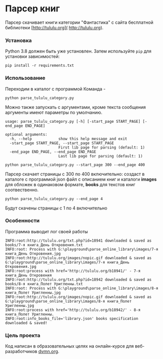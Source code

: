 # Парсер книг

Парсер скачивает книги категории "Фантастика" с сайта бесплатной библиотеки [http://tululu.org]( http://tululu.org).


### Установка

Python 3.8 должен быть уже установлен. 
Затем используйте `pip` для установки зависимостей:
```
pip install -r requirements.txt
```

### Использование

Переходим в каталог с программой
Команда -

```
python parse_tululu_category.py
```

Можно также запускать с аргументами, кроме текста сообщения аргументы имеют параметры по умолчанию.

```
usage: parse_tululu_category.py [-h] [-start_page START_PAGE] [-end_page END_PAGE]

optional arguments:
  -h, --help            show this help message and exit
  -start_page START_PAGE, --start_page START_PAGE
                        First lib page for parsing (default: 1)
  -end_page END_PAGE, --end_page END_PAGE
                        Last lib page for parsing (default: 1)
```


```
python parse_tululu_category.py --start_page 300 --end_page 400
```
Парсер скачает страницы с 300 по 400 включительно: создаст в каталоге с программой json файл с описанием книг и каталоги **images** для обложек в одинаковом формате, **books** для текстов книг соотвественно.

```
python parse_tululu_category.py --end_page 4
```

Будут скачены страницы с 1 по 4 включительно


### Особенности
Программа выводит лог своей работы

```
INFO:root:http://tululu.org/txt.php?id=18941 downloaded & saved as books/7-я книга_День Откровения.txt
INFO:root: Process with G:\playground\parse_online_library\images/7-я книга_День Откровения.jpg
INFO:root:http://tululu.org/images/nopic.gif downloaded & saved as G:\playground\parse_online_library\images/7-я книга_День Откровения.jpg
INFO:root:process with href='http://tululu.org/b18941/' - 7-я книга_День Откровения
INFO:root:http://tululu.org/txt.php?id=18942 downloaded & saved as books/8-я книга_Полет Уригленны.txt
INFO:root: Process with G:\playground\parse_online_library\images/8-я книга_Полет Уригленны.jpg
INFO:root:http://tululu.org/images/nopic.gif downloaded & saved as G:\playground\parse_online_library\images/8-я книга_Полет Уригленны.jpg
INFO:root:process with href='http://tululu.org/b18942/' - 8-я книга_Полет Уригленны.
INFO:root:info_books_file='library.json' books specification downloaded & saved!
```

### Цель проекта

Код написан в образовательных целях на онлайн-курсе для веб-разработчиков [dvmn.org](https://dvmn.org/).

